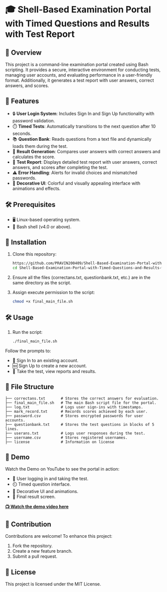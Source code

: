 # 🎓 Shell-Based Examination Portal with Timed Questions and Results with Test Report

## 📖 Overview  
This project is a command-line examination portal created using Bash scripting. It provides a secure, interactive environment for conducting tests, managing user accounts, and evaluating performance in a user-friendly format. Additionally, it generates a test report with user answers, correct answers, and scores.

## 🌟 Features  
- 🔒 **User Login System**: Includes Sign In and Sign Up functionality with password validation.  
- ⏱️ **Timed Tests**: Automatically transitions to the next question after 10 seconds.  
- 📚 **Question Bank**: Reads questions from a text file and dynamically loads them during the test.  
- 📝 **Result Generation**: Compares user answers with correct answers and calculates the score.  
- 📑 **Test Report**: Displays detailed test report with user answers, correct answers, and scores after completing the test.  
- ⚠️ **Error Handling**: Alerts for invalid choices and mismatched passwords.  
- 🎨 **Decorative UI**: Colorful and visually appealing interface with animations and effects.

## 🛠️ Prerequisites  
- 🖥️ Linux-based operating system.  
- 🐚 Bash shell (v4.0 or above).

## 🚧 Installation  

1. Clone this repository:  
   ```bash
   https://github.com/PRAVIN200409/Shell-Based-Examination-Portal-with-Timed-Questions-and-Results-with-Test-Report.git
   cd Shell-Based-Examination-Portal-with-Timed-Questions-and-Results-with-Test-Report
   ```
2. Ensure all the files (correctans.txt, questionbank.txt, etc.) are in the same directory as the script.

3. Assign execute permission to the script:
   ```bash
   chmod +x final_main_file.sh
   ```
## 🛠️ Usage

1. Run the script:
   ```bash
   ./final_main_file.sh
   ```
Follow the prompts to:
   - 🔑 Sign In to an existing account.
   - 🆕 Sign Up to create a new account.
   - 📝 Take the test, view reports and results.

## 📁 File Structure
```plaintext
├── correctans.txt       # Stores the correct answers for evaluation.
├── final_main_file.sh   # The main Bash script file for the portal.
├── log.txt              # Logs user sign-ins with timestamps.
├── mark_record.txt      # Records scores achieved by each user.
├── password.csv         # Stores encrypted passwords for user accounts.
├── questionbank.txt     # Stores the test questions in blocks of 5 lines.
├── userans.txt          # Logs user responses during the test.
├── username.csv         # Stores registered usernames.
├── license              # Information on license
```
## 🎥 Demo  

Watch the Demo on YouTube to see the portal in action:  

- 🔑 User logging in and taking the test.  
- ⏲️ Timed question interface.  
- 🌈 Decorative UI and animations.  
- 🏁 Final result screen.  

**[📺 Watch the demo video here](https://www.youtube.com/)**
  
## 🤝 Contribution  

Contributions are welcome! To enhance this project:  
1. Fork the repository.  
2. Create a new feature branch.  
3. Submit a pull request.  

## 📜 License  

This project is licensed under the MIT License.  



   

